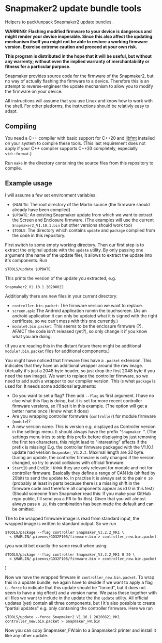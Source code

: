 # Snapmaker2 update bundle tools
Helpers to pack/unpack Snapmaker2 update bundles.

__WARNING: Flashing modified firmware to your device is dangerous and might
render your device inoperable. Since this also affect the updating mechanism
itself you might not be able to restore a working firmware version. Exercise
extreme caution and proceed at your own risk.__

__This program is distributed in the hope that it will be useful, but
without any warrenty; without even the implied warranty of merchantability
or fitness for a particular purpose.__

Snapmaker provides source code for the firmware of the Snapmaker2, but no way of
actually flashing the firmware to a device. Therefore this is an attempt to
reverse-engineer the update mechanism to allow you to modify the firmware on
your device.

All instructions will assume that you use Linux and know how to work with the
shell. For other platforms, the instructions should be relativly easy to adapt.

## Compiling

You need a C++ compiler with basic support for C++20 and [libfmt](https://github.com/fmtlib/fmt)
installed on your system to compile these tools.
(This last requirement does not apply if your C++ compiler supports C++20 completely, especially `std::format`.)

Run `make` in the directory containing the source files from this repository to compile.

## Example usage

I will assume a few set environment variables:

  * `$MARLIN`: The root directory of the Marlin source
    (the firmware should already have been compiled)
  * `$UPDATE`: An existing Snapmaker update from which we want to extract the
    Screen and Enclosure firmware. (The examples will use the current
    `Snapmaker2_V1.10.1.bin` but other versions should work too)
  * `$TOOLS`: The directory which contains `update` and `package`  compiled from the
    code in this repository.

First switch to some empty working directory. Then our first step is to extract
the original update with the `update` utility. By only passing one argument (the
name of the update file), it allows to extract the update into it's components. Run

    $TOOLS/update $UPDATE

This prints the version of the update you extracted, e.g.

    Snapmaker2_V1.10.1_20200822

Additionally there are new files in your current directory:

  * `controller.bin.packet`: The firmware version we want to replace.
  * `screen.apk`: The Android application runnin the touchscreen. 
    (As an android application it can only be updated what it is signed with the
    right certificate, so we can't mess with this one currently.)
  * `module0.bin.packet`: This seems to be the enclosure firmware (?). AFAICT the
    code isn't released (yet?), so only change it if you know what you are
    doing.

(If you are reading this in the distant future there might be additional
`module?.bin.packet` files for additional components.)

You might have noticed that firmware files have a `.packet` extension. This
indicates that they have an additional wrapper around the raw image. (Actually
it's just a 2048 byte header, so just drop the first 2048 byte if you need the
raw image).
We want to replace the controller firmware, so we need to add such a wrapper to
our compiler version. This is what `package` is used for. It needs some additional
arguments:

  * Do you want to set a flag? Then add `--flag` as first argument.
    I have no clue what this flag is doing, but it is set for more recent
    controller firmware versions, so I'll set it in this example. (The option
    will get a better name once I know what it does)
  * Are you wrapping controller formware (`controller`) for module firmware
    (`module`)?
  * A new version name. This is version e.g. displayed as Controller version in
    the settings menu. It should always have the prefix "`Snapmaker_`". (The
    settings menu tries to strip this prefix before displaying by just removing
    the first ten characters, this might lead to "interesting" effects if the
    prefix is missing) E.g. the controller firmware packaged with the V1.10.1
    update had version `Snapmaker_V3.2.2`. Maximal length are 32 byte. During an
    update, the controller firmware is only changed if the version changed, so
    try to avoid collisions with official firmware.
  * `StartID` and `EndID`: I *think* they are only relevant for module and not for
    controller firmware. Basically they define a range of CAN Ids
    (shifted by 20bit) to send the update to. In practise it is always set to
    the pair `0 20` (probably at least in parts because there is a missing shift
    in the firmware code and therefore all components appear as id 0 in this
    test) (Should someone from Snapmaker read this: If you make your GitHub repo
    public, I'll send you a PR to fix this). Given that you will almost always pass
    `0 20`, this combination has been made the default and can be omitted.

The to be wrapped firmware image is read from standard input, the wrapped image
is written to standard output. So we run

    $TOOLS/package --flag controller Snapmaker_V3.2.2_MK1 \
      < $MARLIN/.pioenvs/GD32F105/firmware.bin > controller_new.bin.packet

(you would bet exactly the same result when using

    $TOOLS/package --flag controller Snapmaker_V3.2.2_MK1 0 20 \
      < $MARLIN/.pioenvs/GD32F105/firmware.bin > controller_new.bin.packet
)

Now we have the wrapped fimware in `controller_new.bin.packet`.
To wrap this in a update bundle, we again have to decide if we want to apply a
flag (`--force` to indicate that this update should be "forced", but it does not
seem to have a big effect) and a version name. We pass these together with all
files we want to include in the update the the `update` utility. All official
updates (yet) contain all three components, but I it's also possible to create
"partial updates" e.g. only containing the controller firmware.
Here we run

    $TOOLS/update --force Snapmaker2_V1.10.1_20200821_MK1 controller_new.bin.packet > Snapmaker_FW.bin

Now you can copy Snapmaker_FW.bin to a Snapmaker2 printer and install it like
any other update.
